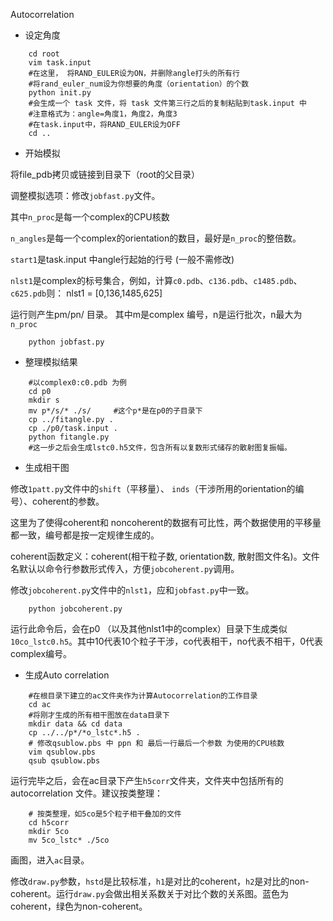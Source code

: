 Autocorrelation


* 设定角度
```
	cd root
	vim task.input
	#在这里， 将RAND_EULER设为ON，并删除angle打头的所有行
	#将rand_euler_num设为你想要的角度（orientation）的个数
	python init.py
	#会生成一个 task 文件，将 task 文件第三行之后的复制粘贴到task.input 中
	#注意格式为：angle=角度1，角度2，角度3
	#在task.input中，将RAND_EULER设为OFF
	cd ..
```

* 开始模拟

将file_pdb拷贝或链接到目录下（root的父目录）

调整模拟选项：修改`jobfast.py`文件。

其中`n_proc`是每一个complex的CPU核数

`n_angles`是每一个complex的orientation的数目，最好是`n_proc`的整倍数。

`start1`是task.input 中angle行起始的行号 (一般不需修改)

`nlst1`是complex的标号集合，例如，计算`c0.pdb`、`c136.pdb`、`c1485.pdb`、`c625.pdb`则： nlst1 = [0,136,1485,625]

运行则产生pm/pn/ 目录。 其中m是complex 编号，n是运行批次，n最大为`n_proc`
```
	python jobfast.py
```

* 整理模拟结果
```
	#以complex0:c0.pdb 为例
	cd p0 
	mkdir s
	mv p*/s/* ./s/     #这个p*是在p0的子目录下
	cp ../fitangle.py .
	cp ./p0/task.input .
	python fitangle.py
	#这一步之后会生成lstc0.h5文件，包含所有以复数形式储存的散射图复振幅。
```
		
* 生成相干图

修改`1patt.py`文件中的`shift`（平移量）、 `inds`（干涉所用的orientation的编号）、coherent的参数。

这里为了使得coherent和 noncoherent的数据有可比性，两个数据使用的平移量都一致，编号都是按一定规律生成的。

coherent函数定义：coherent(相干粒子数, orientation数, 散射图文件名)。文件名默认以命令行参数形式传入，方便`jobcoherent.py`调用。

修改`jobcoherent.py`文件中的`nlst1`，应和`jobfast.py`中一致。
```
	python jobcoherent.py
```
运行此命令后，会在p0 （以及其他nlst1中的complex）目录下生成类似`10co_lstc0.h5`。其中10代表10个粒子干涉，co代表相干，no代表不相干，0代表complex编号。

* 生成Auto correlation

```
	#在根目录下建立的ac文件夹作为计算Autocorrelation的工作目录
	cd ac
	#将刚才生成的所有相干图放在data目录下
	mkdir data && cd data
	cp ../../p*/*o_lstc*.h5 .
	# 修改qsublow.pbs 中 ppn 和 最后一行最后一个参数 为使用的CPU核数
	vim qsublow.pbs
	qsub qsublow.pbs
```
运行完毕之后，会在ac目录下产生`h5corr`文件夹，文件夹中包括所有的autocorrelation 文件。建议按类整理：
```
	# 按类整理，如5co是5个粒子相干叠加的文件
	cd h5corr
	mkdir 5co
	mv 5co_lstc* ./5co
```
画图，进入`ac`目录。

修改`draw.py`参数，`hstd`是比较标准，`h1`是对比的coherent，`h2`是对比的non-coherent。运行`draw.py`会做出相关系数关于对比个数的关系图。蓝色为coherent，绿色为non-coherent。

		
		

